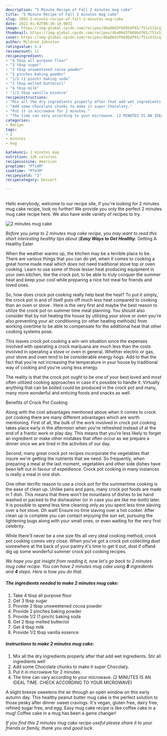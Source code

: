 ```yaml
---
description: "5 Minute Recipe of Fall 2 minutes mug cake"
title: "5 Minute Recipe of Fall 2 minutes mug cake"
slug: 2892-5-minute-recipe-of-fall-2-minutes-mug-cake
date: 2021-01-02T06:36:14.983Z
image: https://img-global.cpcdn.com/recipes/dba06d3f669bdf65/751x532cq70/2-minutes-mug-cake-recipe-main-photo.jpg
thumbnail: https://img-global.cpcdn.com/recipes/dba06d3f669bdf65/751x532cq70/2-minutes-mug-cake-recipe-main-photo.jpg
cover: https://img-global.cpcdn.com/recipes/dba06d3f669bdf65/751x532cq70/2-minutes-mug-cake-recipe-main-photo.jpg
author: Mildred Johnston
ratingvalue: 4.4
reviewcount: 11
recipeingredient:
- "4 tbsp all purpose flour"
- "3 tbsp sugar"
- "2 tbsp unsweetened cocoa powder"
- "2 pinches baking powder"
- "1/2 (1 pinch) baking soda"
- "2 tbsp melted butteroil"
- "4 tbsp milk"
- "1/2 tbsp vanilla essence"
recipeinstructions:
- "Mix all the dry ingredients properly after that add wet ingredients. Stir all ingredients well"
- "Add some Chocolate chunks to make it super Chocolaty."
- "Put it in microwave for 2 minutes."
- "The time can vary according to your microwave. (2 MINUTES IS AN IDEAL TIME. CHECK ACCORDING TO YOUR MICROWAVE)"
categories:
- Recipe
tags:
- 2
- minutes
- mug

katakunci: 2 minutes mug 
nutrition: 126 calories
recipecuisine: American
preptime: "PT14M"
cooktime: "PT43M"
recipeyield: "3"
recipecategory: Dessert

---
```

<br>
Hello everybody, welcome to our recipe site, if you're looking for 2 minutes mug cake recipe, look no further! We provide you only the perfect 2 minutes mug cake recipe here. We also have wide variety of recipes to try.
<br>


![2 minutes mug cake](https://img-global.cpcdn.com/recipes/dba06d3f669bdf65/751x532cq70/2-minutes-mug-cake-recipe-main-photo.jpg)

<i>Before you jump to 2 minutes mug cake recipe, you may want to read this short interesting healthy tips about {<strong>Easy Ways to Get Healthy</strong>.</i>
Getting A Healthy Eater


When the weather warms up, the kitchen may be a terrible place to be. There are various things that you can do yet, when it comes to cooking a great home made meal which does not need traditional stove top or oven cooking. Learn to use some of those lesser heat producing equipment in your own kitchen, like the crock pot, to be able to truly conquer the summer heat and keep your cool while preparing a nice hot meal for friends and loved ones.

So, how does crock pot cooking really help beat the heat? To put it simply, the crock pot in and of itself puts off much less heat compared to cooking than an oven or stove . Here is the very first and maybe the best reason to utilize the crock pot on summer time meal planning. You should also consider that by not heating the house by utilizing your stove or oven you're also preventing your air conditioning (or other heating methods) from working overtime to be able to compensate for the additional heat that other cooking systems pose.

This leaves crock pot cooking a win-win situation since the expenses involved with operating a crock marijuana are much less than the costs involved in operating a stove or oven in general. Whether electric or gas, your stove and oven tend to be considerable energy hogs. Add to that the fact that you're not increasing the temperature in your house by traditional way of cooking and you're using less energy.

 The reality is that the crock pot ought to be one of your best loved and most often utilized cooking approaches in case it's possible to handle it.  Virtually anything that can be boiled could be produced in the crock pot and many, many more wonderful and enticing foods and snacks as well.

Benefits of Crock Pot Cooking

Along with the cost advantages mentioned above when it comes to crock pot cooking there are many different advantages which are worth mentioning. First of all, the bulk of the work involved in crock pot cooking takes place early in the afternoon when you're refreshed instead of at the end of a frantic work or play day. This means that you're less likely to forget an ingredient or make other mistakes that often occur as we prepare a dinner once we are tired in the activities of our day.

Second, many great crock pot recipes incorporate the vegetables that insure we're getting the nutrients that we need. So frequently, when preparing a meal at the last moment, vegetables and other side dishes have been left out in favour of expedience. Crock pot cooking in many instances is really a meal in one dish.

One other terrific reason to use a crock pot for the summertime cooking is the ease of clean up.  Unlike pans and pans, many crock pot foods are made in 1 dish. This means that there won't be mountains of dishes to be hand washed or packed to the dishwasher (or in case you are like me-both) later. It is possible to spend less time cleaning only as you spent less time slaving over a hot stove. Oh wait! Ensure no time slaving over a hot cooker. After clean up is complete you can contact enjoying the sun set, pursuing the lightening bugs along with your small ones, or even waiting for the very first celebrity.

While there'll never be a one size fits all very ideal cooking method, crock pot cooking comes very close. When you've got a crock pot collecting dust somewhere at the back of your pantry it's time to get it out, dust if offand dig up some wonderful summer crock pot cooking recipes.


<i>We hope you got insight from reading it, now let's go back to 2 minutes mug cake recipe. You can have 2 minutes mug cake using <strong>8</strong> ingredients and <strong>4</strong> steps. Here is how you do that.
</i>

##### The ingredients needed to make 2 minutes mug cake:

1. Take 4 tbsp all purpose flour
1. Get 3 tbsp sugar
1. Provide 2 tbsp unsweetened cocoa powder
1. Provide 2 pinches baking powder
1. Provide 1/2 (1 pinch) baking soda
1. Get 2 tbsp melted butter/oil
1. Get 4 tbsp milk
1. Provide 1/2 tbsp vanilla essence


##### Instructions to make 2 minutes mug cake:

1. Mix all the dry ingredients properly after that add wet ingredients. Stir all ingredients well
1. Add some Chocolate chunks to make it super Chocolaty.
1. Put it in microwave for 2 minutes.
1. The time can vary according to your microwave. (2 MINUTES IS AN IDEAL TIME. CHECK ACCORDING TO YOUR MICROWAVE)


A slight breeze sweetens the air through an open window on this early autumn day. This healthy peanut butter mug cake is the perfect solution to those pesky after dinner sweet cravings. It&#39;s vegan, gluten free, dairy free, refined sugar free, and egg. Easy mug cake recipe is like coffee cake in a mug! Coffee cake in a mug has been a game changer! 

<i>If you find this 2 minutes mug cake recipe useful please share it to your friends or family, thank you and good luck.</i>
